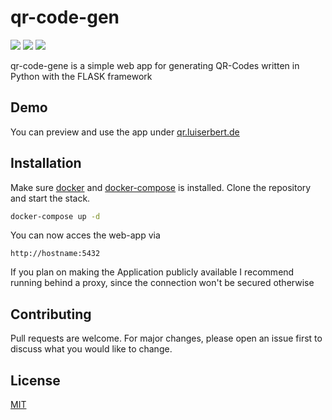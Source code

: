 # qr-code-gen
![](https://badgen.net/badge/python/3.9/green)
![](https://badgen.net/badge/docker/compose?icon=docker)
![](https://badgen.net/badge/flask/2.2.2/yellow)

qr-code-gene is a simple web app for generating QR-Codes written in Python with the FLASK framework

## Demo

You can preview and use the app under [qr.luiserbert.de](https://qr.luiserbert.de "qr.luiserbert.de")

## Installation

Make sure [docker](https://docs.docker.com/get-docker "Docker Docs") and [docker-compose](https://docs.docker.com/compose/install/ "Docker-Compose Docs") is installed.
Clone the repository and start the stack.

```bash
docker-compose up -d
```

You can now acces the web-app via

```
http://hostname:5432
```

If you plan on making the Application publicly available I recommend running behind a proxy, since the connection won't be secured otherwise

## Contributing
Pull requests are welcome. For major changes, please open an issue first to discuss what you would like to change.

## License
[MIT](https://choosealicense.com/licenses/mit/)
